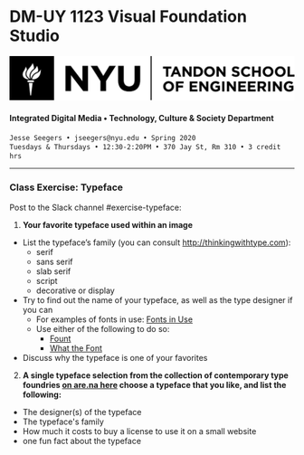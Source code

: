# DM-UY 1123 Visual Foundation Studio

![NYU](nyu_soe_logo.png)
#### Integrated Digital Media • Technology, Culture & Society Department 
`````
Jesse Seegers • jseegers@nyu.edu • Spring 2020 
Tuesdays & Thursdays • 12:30-2:20PM • 370 Jay St, Rm 310 • 3 credit hrs
`````
---

### Class Exercise: Typeface

Post to the Slack channel #exercise-typeface:

1. **Your favorite typeface used within an image**
* List the typeface’s family (you can consult http://thinkingwithtype.com):
  * serif
  * sans serif
  * slab serif
  * script
  * decorative or display
* Try to find out the name of your typeface, as well as the type designer if you can
  * For examples of fonts in use: [Fonts in Use](http://fontsinuse.com/)
  * Use either of the following to do so: 
     * [Fount](http://fount.artequalswork.com)
     * [What the Font](http://new.myfonts.com/WhatTheFont/)
* Discuss why the typeface is one of your favorites

2. **A single typeface selection from the collection of contemporary type foundries [on are.na here](https://www.are.na/jesse-seegers/contemporary-typography-foundries) choose a typeface that you like, and list the following:**
* The designer(s) of the typeface
* The typeface's family
* How much it costs to buy a license to use it on a small website
* one fun fact about the typeface

